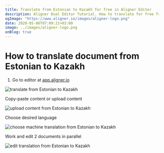 ```yaml
---
title: Translate from Estonian to Kazakh for free in Aligner Editor
description: Aligner Dual Editor Tutorial. How to translate for free from Estonian to Kazakh. Aligner is multilingual document management platform. 
ogImage: "https://www.aligner.io/images/aligner-logo.png"
date: 2020-05-06T07:09:21+03:00
image: ../images/aligner-logo.png
onBlog: true
---
```


# How to translate document from Estonian to Kazakh

1. Go to editor at [app.aligner.io](https://app.aligner.io "Aligner App web page")

![translate from Estonian to Kazakh](../aligner-blank-editor.png "translate from Estonian to Kazakh")

Copy-paste content or upload content

![upload content from Estonian to Kazakh](../aligner-uploaded-document.png "upload content from Estonian to Kazakh")

Choose desired language

![choose machine translation from Estonian to Kazakh](../aligner-language-dropdown.png "choose machine translation from Estonian to Kazakh")

Work and edit 2 documents in parallel

![edit translation from Estonian to Kazakh](../aligner-double-sitded-editor.png "edit translation from Estonian to Kazakh")

